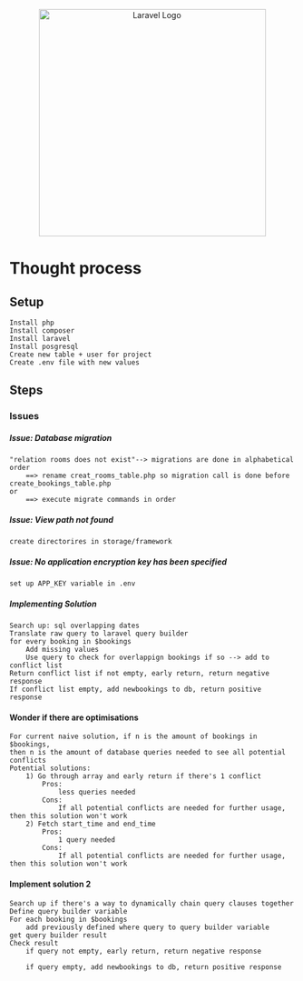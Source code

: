 <p align="center"><a href="https://laravel.com" target="_blank"><img src="https://raw.githubusercontent.com/laravel/art/master/logo-lockup/5%20SVG/2%20CMYK/1%20Full%20Color/laravel-logolockup-cmyk-red.svg" width="400" alt="Laravel Logo"></a></p>

# Thought process

## Setup
	Install php
	Install composer
	Install laravel
	Install posgresql
	Create new table + user for project
	Create .env file with new values

## Steps
### Issues
##### Issue: Database migration
    "relation rooms does not exist"--> migrations are done in alphabetical order
        ==> rename creat_rooms_table.php so migration call is done before create_bookings_table.php
    or
        ==> execute migrate commands in order 

##### Issue: View path not found
    create directorires in storage/framework
##### Issue: No application encryption key has been specified 
    set up APP_KEY variable in .env
##### Implementing Solution
    Search up: sql overlapping dates
    Translate raw query to laravel query builder
    for every booking in $bookings
        Add missing values
        Use query to check for overlappign bookings if so --> add to conflict list
    Return conflict list if not empty, early return, return negative response
    If conflict list empty, add newbookings to db, return positive response
#### Wonder if there are optimisations
    For current naive solution, if n is the amount of bookings in $bookings, 
    then n is the amount of database queries needed to see all potential conflicts
    Potential solutions:
        1) Go through array and early return if there's 1 conflict
            Pros: 
                less queries needed
            Cons:
                If all potential conflicts are needed for further usage, then this solution won't work
        2) Fetch start_time and end_time 
            Pros: 
                1 query needed
            Cons: 
                If all potential conflicts are needed for further usage, then this solution won't work
#### Implement solution 2
    Search up if there's a way to dynamically chain query clauses together
    Define query builder variable
    For each booking in $bookings
        add previously defined where query to query builder variable
    get query builder result
    Check result 
        if query not empty, early return, return negative response

        if query empty, add newbookings to db, return positive response
